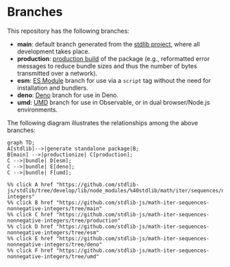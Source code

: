 <!--

@license Apache-2.0

Copyright (c) 2022 The Stdlib Authors.

Licensed under the Apache License, Version 2.0 (the "License");
you may not use this file except in compliance with the License.
You may obtain a copy of the License at

    http://www.apache.org/licenses/LICENSE-2.0

Unless required by applicable law or agreed to in writing, software
distributed under the License is distributed on an "AS IS" BASIS,
WITHOUT WARRANTIES OR CONDITIONS OF ANY KIND, either express or implied.
See the License for the specific language governing permissions and
limitations under the License.

-->

# Branches

This repository has the following branches:

-   **main**: default branch generated from the [stdlib project][stdlib-url], where all development takes place.
-   **production**: [production build][production-url] of the package (e.g., reformatted error messages to reduce bundle sizes and thus the number of bytes transmitted over a network).
-   **esm**: [ES Module][esm-url] branch for use via a `script` tag without the need for installation and bundlers.
-   **deno**: [Deno][deno-url] branch for use in Deno.
-   **umd**: [UMD][umd-url] branch for use in Observable, or in dual browser/Node.js environments.

The following diagram illustrates the relationships among the above branches:

```mermaid
graph TD;
A[stdlib]-->|generate standalone package|B;
B[main] -->|productionize| C[production];
C -->|bundle| D[esm];
C -->|bundle| E[deno];
C -->|bundle| F[umd];

%% click A href "https://github.com/stdlib-js/stdlib/tree/develop/lib/node_modules/%40stdlib/math/iter/sequences/nonnegative-integers"
%% click B href "https://github.com/stdlib-js/math-iter-sequences-nonnegative-integers/tree/main"
%% click C href "https://github.com/stdlib-js/math-iter-sequences-nonnegative-integers/tree/production"
%% click D href "https://github.com/stdlib-js/math-iter-sequences-nonnegative-integers/tree/esm"
%% click E href "https://github.com/stdlib-js/math-iter-sequences-nonnegative-integers/tree/deno"
%% click F href "https://github.com/stdlib-js/math-iter-sequences-nonnegative-integers/tree/umd"
```

[stdlib-url]: https://github.com/stdlib-js/stdlib/tree/develop/lib/node_modules/%40stdlib/math/iter/sequences/nonnegative-integers
[production-url]: https://github.com/stdlib-js/math-iter-sequences-nonnegative-integers/tree/production
[deno-url]: https://github.com/stdlib-js/math-iter-sequences-nonnegative-integers/tree/deno
[umd-url]: https://github.com/stdlib-js/math-iter-sequences-nonnegative-integers/tree/umd
[esm-url]: https://github.com/stdlib-js/math-iter-sequences-nonnegative-integers/tree/esm
